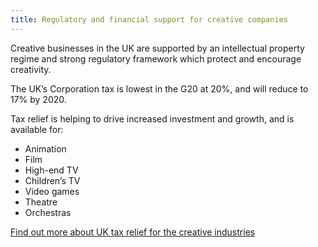 ```yaml
---
title: Regulatory and financial support for creative companies
---
```


Creative businesses in the UK are supported by an intellectual property regime and strong regulatory framework which protect and encourage creativity.

The UK’s Corporation tax is lowest in the G20 at 20%, and will reduce to 17% by 2020.

Tax relief is helping to drive increased investment and growth, and is available for:

-	Animation
-	Film
-	High-end TV
-	Children’s TV
-	Video games
-	Theatre
-	Orchestras

[Find out more about UK tax relief for the creative industries](https://www.gov.uk/guidance/corporation-tax-creative-industry-tax-reliefs)